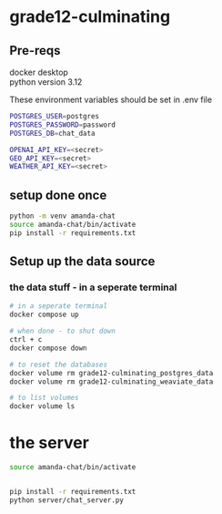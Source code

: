# grade12-culminating

## Pre-reqs

docker desktop <br>
python version 3.12 <br>

These environment variables should be set in .env file

```bash
POSTGRES_USER=postgres
POSTGRES_PASSWORD=password
POSTGRES_DB=chat_data

OPENAI_API_KEY=<secret>
GEO_API_KEY=<secret>
WEATHER_API_KEY=<secret>
```

## setup done once
```bash
python -m venv amanda-chat
source amanda-chat/bin/activate
pip install -r requirements.txt
```

## Setup up the data source

### the data stuff - in a seperate terminal
```bash
# in a seperate terminal
docker compose up

# when done - to shut down 
ctrl + c
docker compose down

# to reset the databases
docker volume rm grade12-culminating_postgres_data
docker volume rm grade12-culminating_weaviate_data

# to list volumes
docker volume ls
```

# the server
```bash
source amanda-chat/bin/activate


pip install -r requirements.txt
python server/chat_server.py
```
